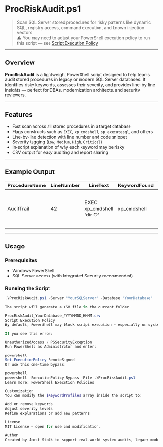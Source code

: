 # ProcRiskAudit.ps1

> Scan SQL Server stored procedures for risky patterns like dynamic SQL, registry access, command execution, and known injection vectors  
> ⚠️ You may need to adjust your PowerShell execution policy to run this script — see [Script Execution Policy](#script-execution-policy)

---

## Overview

**ProcRiskAudit** is a lightweight PowerShell script designed to help teams audit stored procedures in legacy or modern SQL Server databases. It identifies risky keywords, assesses their severity, and provides line-by-line insights — perfect for DBAs, modernization architects, and security reviewers.

---

## Features

- Fast scan across all stored procedures in a target database
- Flags constructs such as `EXEC`, `xp_cmdshell`, `sp_executesql`, and others
- Line-by-line detection with line number and code snippet
- Severity tagging (`Low`, `Medium`, `High`, `Critical`)
- In-script explanation of why each keyword may be risky
- CSV output for easy auditing and report sharing

---

## Example Output

| ProcedureName | LineNumber | LineText                          | KeywordFound | Severity | RiskReason |
|---------------|------------|-----------------------------------|--------------|----------|------------|
| AuditTrail    | 42         | EXEC xp_cmdshell 'dir C:\'        | xp_cmdshell  | Critical | Executes OS-level commands; high privilege abuse risk |

---

## Usage

### Prerequisites

- Windows PowerShell  
- SQL Server access (with Integrated Security recommended)

### Running the Script

```powershell
.\ProcRiskAudit.ps1 -Server "YourSQLServer" -Database "YourDatabase"

The script will generate a CSV file in the current folder:

ProcRiskAudit_YourDatabase_YYYYMMDD_HHMM.csv
Script Execution Policy
By default, PowerShell may block script execution — especially on systems with strict security settings.

If you see this error:

UnauthorizedAccess / PSSecurityException
Run PowerShell as Administrator and enter:

powershell
Set-ExecutionPolicy RemoteSigned
Or use this one-time bypass:

powershell
powershell -ExecutionPolicy Bypass -File .\ProcRiskAudit.ps1
Learn more: PowerShell Execution Policies

Customization
You can modify the $KeywordProfiles array inside the script to:

Add or remove keywords
Adjust severity levels
Refine explanations or add new patterns

License
MIT License — open for use and modification.

Author
Created by Joost Stolk to support real-world system audits, legacy modernization, and secure database practices. Feedback and contributions welcome.
